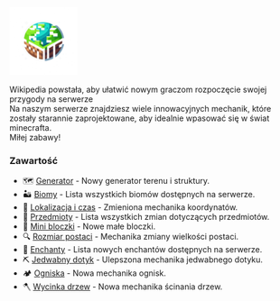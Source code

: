 <a> 
  <img src="../images/home/logo.webp" width=120 alt="logo"/> 
</a>

Wikipedia powstała, aby ułatwić nowym graczom rozpoczęcie swojej przygody na serwerze<br> Na naszym serwerze znajdziesz wiele innowacyjnych mechanik, które zostały starannie zaprojektowane, aby idealnie wpasować się w świat minecrafta. <br>Miłej zabawy!


### Zawartość
- 🗺️ [Generator](/generator) - Nowy generator terenu i struktury.
- 🏜️ [Biomy](/biomes) - Lista wszystkich biomów dostępnych na serwerze.
- 🧭 [Lokalizacja i czas](/location) - Zmieniona mechanika koordynatów.
- 🏺 [Przedmioty](/items) - Lista wszystkich zmian dotyczących przedmiotów.
- 🗿 [Mini bloczki](/miniblocks) - Nowe małe bloczki.
- 🔍 [Rozmiar postaci](/playersize) - Mechanika zmiany wielkości postaci.
- 📜 [Enchanty](/enchants) - Lista nowych enchantów dostępnych na serwerze.
- ⛏️ [Jedwabny dotyk](/silktouch) - Ulepszona mechanika jedwabnego dotyku.
- 🏕️ [Ogniska](/campfire) - Nowa mechanika ognisk.
- 🪓 [Wycinka drzew](/treecut) - Nowa mechanika ścinania drzew.